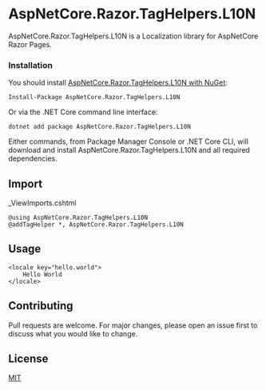 # AspNetCore.Razor.TagHelpers.L10N

AspNetCore.Razor.TagHelpers.L10N is a Localization library for AspNetCore Razor Pages.


### Installation

You should install [AspNetCore.Razor.TagHelpers.L10N with NuGet](https://www.nuget.org/packages/AspNetCore.Razor.TagHelpers.L10N/):

    Install-Package AspNetCore.Razor.TagHelpers.L10N
    
Or via the .NET Core command line interface:

    dotnet add package AspNetCore.Razor.TagHelpers.L10N

Either commands, from Package Manager Console or .NET Core CLI, will download and install AspNetCore.Razor.TagHelpers.L10N and all required dependencies.

## Import

_ViewImports.cshtml
```
@using AspNetCore.Razor.TagHelpers.L10N
@addTagHelper *, AspNetCore.Razor.TagHelpers.L10N
```

## Usage

```
<locale key="hello.world">
    Hello World
</locale>
```

## Contributing
Pull requests are welcome. For major changes, please open an issue first to discuss what you would like to change.

## License
[MIT](https://choosealicense.com/licenses/mit/)
